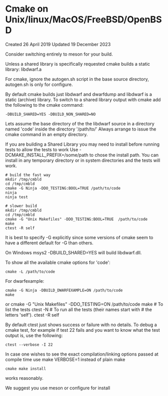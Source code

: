 # Cmake on Unix/linux/MacOS/FreeBSD/OpenBSD
Created 26 April 2019
Updated 19 December 2023

Consider switching entirely to meson for your build.

Unless a shared library is specifically requested
cmake builds a static library: libdwarf.a

For cmake, ignore the autogen.sh
script in the base source directory, autogen.sh
is only for configure.

By default cmake builds just libdwarf and dwarfdump
and libdwarf is a static (archive) library.
To switch to a shared library output with cmake add
the following to the cmake command:

    -DBUILD_SHARED=YES -DBUILD_NON_SHARED=NO

Lets assume the base directory of the the libdwarf source in a
directory named 'code' inside the directory '/path/to/' Always
arrange to issue the cmake command in an empty directory.

If you are building a Shared Library you may need to
install before running tests to allow the tests to work
Use -DCMAKE_INSTALL_PREFIX=/some/path  to chose
the install path.
You can install in any temporary directory or
in system directories and the tests will work. 

    # build the fast way
    mkdir /tmp/cmbld
    cd /tmp/cmbld
    cmake -G Ninja -DDO_TESTING:BOOL=TRUE /path/to/code
    ninja
    ninja test

    # slower build
    mkdir /tmp/cmbld
    cd /tmp/cmbld
    cmake -G "Unix Makefiles" -DDO_TESTING:BOOL=TRUE  /path/to/code
    make
    ctest -R self

It is best to specify -G explicitly since some versions of cmake
seem to have a different default for -G than others.

On Windows msys2 -DBUILD_SHARED=YES will build libdwarf.dll.

To show all the available cmake options for 'code':

    cmake -L /path/to/code

For dwarfexample:

    cmake -G Ninja -DBUILD_DWARFEXAMPLE=ON /path/to/code
    make
or
    cmake -G "Unix Makefiles" -DDO_TESTING=ON /path/to/code
    make
    # To list the tests
    ctest -N
    # To run all the tests (their names start with 
    # the letters 'self').
    ctest -R self

By default ctest just shows success or failure with no details.
To debug a cmake test, for example if test 22 fails and you
want to know what the test output is, use the following:

    ctest --verbose -I 22

In case one wishes to see the exact compilation/linking options
passed at compile time use
    make VERBOSE=1
instead of plain
    make

    cmake make install
works reasonably.

We suggest you use meson or configure for install
